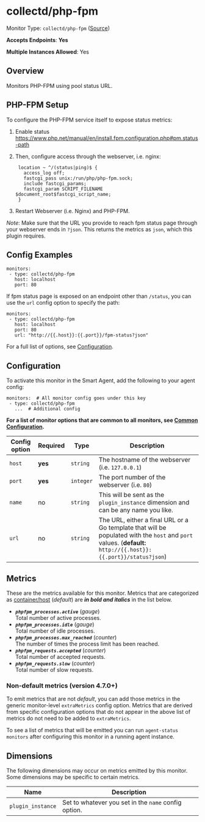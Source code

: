 <!--- GENERATED BY gomplate from scripts/docs/templates/monitor-page.md.tmpl --->

# collectd/php-fpm

Monitor Type: `collectd/php-fpm` ([Source](https://github.com/signalfx/signalfx-agent/tree/master/pkg/monitors/collectd/php))

**Accepts Endpoints**: **Yes**

**Multiple Instances Allowed**: Yes

## Overview

Monitors PHP-FPM using pool status URL.

<!--- SETUP --->
## PHP-FPM Setup
To configure the PHP-FPM service itself to expose status metrics:

1. Enable status https://www.php.net/manual/en/install.fpm.configuration.php#pm.status-path
2. Then, configure access through the webserver, i.e. nginx:

   ```
    location ~ ^/(status|ping)$ {
      access_log off;
      fastcgi_pass unix:/run/php/php-fpm.sock;
      include fastcgi_params;
      fastcgi_param SCRIPT_FILENAME $document_root$fastcgi_script_name;
    }
   ```
3. Restart Webserver (i.e. Nginx) and PHP-FPM.

_Note_: Make sure that the URL you provide to reach fpm status
page through your webserver ends in `?json`. This returns the 
metrics as `json`, which this plugin requires.

<!--- SETUP --->
## Config Examples

```
monitors:
 - type: collectd/php-fpm
   host: localhost
   port: 80
```

If fpm status page is exposed on an endpoint other than `/status`,
you can use the `url` config option to specify the path:

```
monitors:
 - type: collectd/php-fpm
   host: localhost
   port: 80
   url: "http://{{.host}}:{{.port}}/fpm-status?json"
```

For a full list of options, see [Configuration](#configuration).


## Configuration

To activate this monitor in the Smart Agent, add the following to your
agent config:

```
monitors:  # All monitor config goes under this key
 - type: collectd/php-fpm
   ...  # Additional config
```

**For a list of monitor options that are common to all monitors, see [Common
Configuration](../monitor-config.md#common-configuration).**


| Config option | Required | Type | Description |
| --- | --- | --- | --- |
| `host` | **yes** | `string` | The hostname of the webserver (i.e. `127.0.0.1`) |
| `port` | **yes** | `integer` | The port number of the webserver (i.e. `80`) |
| `name` | no | `string` | This will be sent as the `plugin_instance` dimension and can be any name you like. |
| `url` | no | `string` | The URL, either a final URL or a Go template that will be populated with the `host` and `port` values. (**default:** `http://{{.host}}:{{.port}}/status?json`) |


## Metrics

These are the metrics available for this monitor.
Metrics that are categorized as
[container/host](https://docs.signalfx.com/en/latest/admin-guide/usage.html#about-custom-bundled-and-high-resolution-metrics)
(*default*) are ***in bold and italics*** in the list below.


 - ***`phpfpm_processes.active`*** (*gauge*)<br>    Total number of active processes.
 - ***`phpfpm_processes.idle`*** (*gauge*)<br>    Total number of idle processes.
 - ***`phpfpm_processes.max_reached`*** (*counter*)<br>    The number of times the process limit has been reached.
 - ***`phpfpm_requests.accepted`*** (*counter*)<br>    Total number of accepted requests.
 - ***`phpfpm_requests.slow`*** (*counter*)<br>    Total number of slow requests.

### Non-default metrics (version 4.7.0+)

To emit metrics that are not _default_, you can add those metrics in the
generic monitor-level `extraMetrics` config option.  Metrics that are derived
from specific configuration options that do not appear in the above list of
metrics do not need to be added to `extraMetrics`.

To see a list of metrics that will be emitted you can run `agent-status
monitors` after configuring this monitor in a running agent instance.

## Dimensions

The following dimensions may occur on metrics emitted by this monitor.  Some
dimensions may be specific to certain metrics.

| Name | Description |
| ---  | ---         |
| `plugin_instance` | Set to whatever you set in the `name` config option. |



